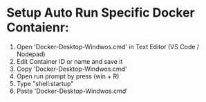 Setup Auto Run Specific Docker Contaienr:
=========================================

1. Open 'Docker-Desktop-Windwos.cmd' in Text Editor (VS Code / Nodepad)
2. Edit Container ID or name and save it
3. Copy 'Docker-Desktop-Windwos.cmd'
4. Open run prompt by press (win + R)
5. Type "shell:startup"
6. Paste 'Docker-Desktop-Windwos.cmd'